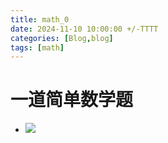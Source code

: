```yaml
---
title: math_0
date: 2024-11-10 10:00:00 +/-TTTT
categories: [Blog,blog]
tags: [math]
---
```


# 一道简单数学题
* ![](https://raw.githubusercontent.com/hackematrix/piture/main/piture_0.jpg)
